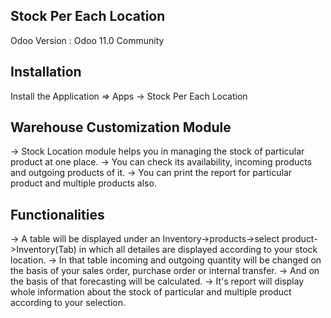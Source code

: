 Stock Per Each Location
----------------------

Odoo Version : Odoo 11.0 Community


Installation 
-------------

Install the Application => Apps -> Stock Per Each Location


Warehouse Customization Module
-------------------------------

-> Stock Location module helps you in managing the stock of particular product at one place.
-> You can check its availability, incoming products and outgoing products of it.
-> You can print the report for particular product and multiple products also.


Functionalities
---------------

-> A table will be displayed under an Inventory->products->select product->Inventory(Tab) in which all detailes are displayed according to your stock location.
-> In that table incoming and outgoing quantity will be changed on the basis of your sales order, purchase order or internal transfer.
-> And on the basis of that forecasting will be calculated.
-> It's report will display whole information about the stock of particular and multiple product according to your selection.
